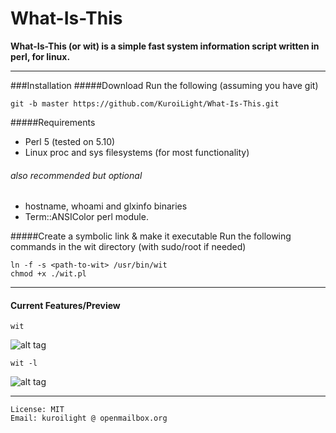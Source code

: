 What-Is-This
============
**What-Is-This (or wit) is a simple fast system information script written in perl, for linux.**

---
###Installation
#####Download
Run the following (assuming you have git)
```
git -b master https://github.com/KuroiLight/What-Is-This.git
```
#####Requirements
 - Perl 5 (tested on 5.10)
 - Linux proc and sys filesystems (for most functionality)
 
###### also recommended but optional
 - hostname, whoami and glxinfo binaries
 - Term::ANSIColor perl module.
 
#####Create a symbolic link & make it executable
Run the following commands in the wit directory (with sudo/root if needed)
```
ln -f -s <path-to-wit> /usr/bin/wit
chmod +x ./wit.pl
```
---
#### Current Features/Preview
```
wit
```
![alt tag](https://raw.github.com/KuroiLight/What-Is-This/shots/main.png)
```
wit -l
```
![alt tag](https://raw.github.com/KuroiLight/What-Is-This/shots/extended.png)


---
```
License: MIT
Email: kuroilight @ openmailbox.org
```